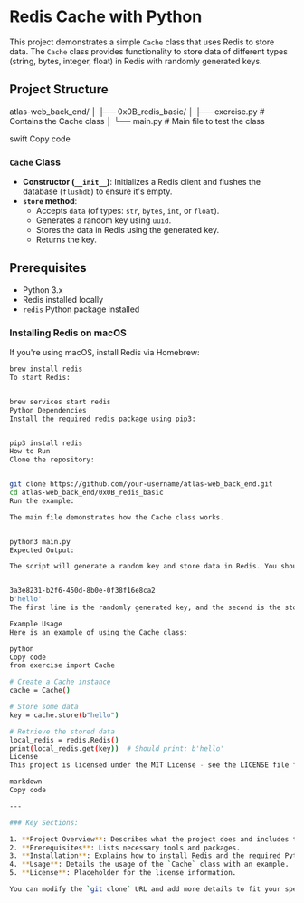 # Redis Cache with Python

This project demonstrates a simple `Cache` class that uses Redis to store data. The `Cache` class provides functionality to store data of different types (string, bytes, integer, float) in Redis with randomly generated keys.

## Project Structure

atlas-web_back_end/ │ ├── 0x0B_redis_basic/ │ ├── exercise.py # Contains the Cache class │ └── main.py # Main file to test the class

swift
Copy code

### `Cache` Class

- **Constructor (`__init__`)**: Initializes a Redis client and flushes the database (`flushdb`) to ensure it's empty.
- **`store` method**: 
  - Accepts `data` (of types: `str`, `bytes`, `int`, or `float`).
  - Generates a random key using `uuid`.
  - Stores the data in Redis using the generated key.
  - Returns the key.

## Prerequisites

- Python 3.x
- Redis installed locally
- `redis` Python package installed

### Installing Redis on macOS

If you're using macOS, install Redis via Homebrew:

```bash
brew install redis
To start Redis:


brew services start redis
Python Dependencies
Install the required redis package using pip3:


pip3 install redis
How to Run
Clone the repository:


git clone https://github.com/your-username/atlas-web_back_end.git
cd atlas-web_back_end/0x0B_redis_basic
Run the example:

The main file demonstrates how the Cache class works.


python3 main.py
Expected Output:

The script will generate a random key and store data in Redis. You should see output similar to:


3a3e8231-b2f6-450d-8b0e-0f38f16e8ca2
b'hello'
The first line is the randomly generated key, and the second is the stored value retrieved from Redis.

Example Usage
Here is an example of using the Cache class:

python
Copy code
from exercise import Cache

# Create a Cache instance
cache = Cache()

# Store some data
key = cache.store(b"hello")

# Retrieve the stored data
local_redis = redis.Redis()
print(local_redis.get(key))  # Should print: b'hello'
License
This project is licensed under the MIT License - see the LICENSE file for details.

markdown
Copy code

---

### Key Sections:

1. **Project Overview**: Describes what the project does and includes the directory structure.
2. **Prerequisites**: Lists necessary tools and packages.
3. **Installation**: Explains how to install Redis and the required Python dependencies.
4. **Usage**: Details the usage of the `Cache` class with an example.
5. **License**: Placeholder for the license information.

You can modify the `git clone` URL and add more details to fit your specific needs